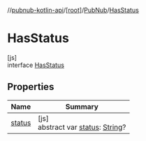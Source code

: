 //[pubnub-kotlin-api](../../../../index.md)/[[root]](../../index.md)/[PubNub](../index.md)/[HasStatus](index.md)

# HasStatus

[js]\
interface [HasStatus](index.md)

## Properties

| Name | Summary |
|---|---|
| [status](status.md) | [js]<br>abstract var [status](status.md): [String](https://kotlinlang.org/api/core/kotlin-stdlib/kotlin/-string/index.html)? |
